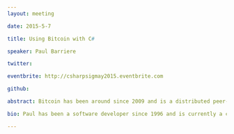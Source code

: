 ```yaml
---
layout: meeting

date: 2015-5-7

title: Using Bitcoin with C#

speaker: Paul Barriere

twitter:

eventbrite: http://csharpsigmay2015.eventbrite.com

github:

abstract: Bitcoin has been around since 2009 and is a distributed peer-to-peer digital currency that can be transferred instantly and securely between any two people in the world. Bitcoin has been gaining acceptance recently and is now used for over $50 million in transactions every day. A brief introduction to bitcoin, encryption and the concepts behind it will be included at the beginning of the talk. Multiple .NET applications and code samples will be shown to give attendees a head start in using this new technology for their own applications and/or games.

bio: Paul has been a software developer since 1996 and is currently a consultant on various .NET and other projects. He can be reached through his website at <a src="http://webpaul.net">http://webpaul.net</a>

---
```

